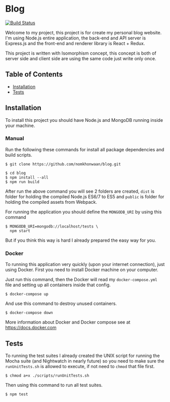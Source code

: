 # Blog

[![Build Status](https://travis-ci.org/nomkhonwaan/blog.svg?branch=dev)](https://travis-ci.org/nomkhonwaan/blog)

Welcome to my project, this project is for create my personal blog website. 
I'm using Node.js entire application, the back-end and API server is Express.js 
and the front-end and renderer library is React + Redux. 

This project is written with Isomorphism concept, this concept is both of server side
and client side are using the same code just write only once. 

## Table of Contents

  - [Installation](#installation)
  - [Tests](#tests)

## Installation 

To install this project you should have Node.js and MongoDB running inside your machine.

### Manual

Run the following these commands for install all package dependencies and build scripts.

```
$ git clone https://github.com/nomkhonwaan/blog.git 
```

```
$ cd blog 
$ npm install --all
$ npm run build
```

After run the above command you will see 2 folders are created, `dist` is folder for holding
the compiled Node.js ES6/7 to ES5 and `public` is folder for holding the compiled assets from Webpack.

For running the application you should define the `MONGODB_URI` by using this command 

```
$ MONGODB_URI=mongodb://localhost/tests \
  npm start
```

But if you think this way is hard I already prepared the easy way for you.

### Docker 

To running this application very quickly (upon your internet connection), 
just using Docker. First you need to install Docker machine on your computer.

Just run this command, then the Docker will read my `docker-compose.yml` file and 
setting up all containers inside that config.

```
$ docker-compose up 
```

And use this command to destroy unused containers.

```
$ docker-compose down 
```

More information about Docker and Docker compose see at https://docs.docker.com 

## Tests 

To running the test suites I already created the UNIX script for running the Mocha suite 
(and Nightwatch in nearly future) so you need to make sure the `runUnitTests.sh` is 
allowed to execute, if not need to `chmod` that file first.

```
$ chmod a+x ./scripts/runUnitTests.sh 
```

Then using this command to run all test suites.

```
$ npm test
``` 